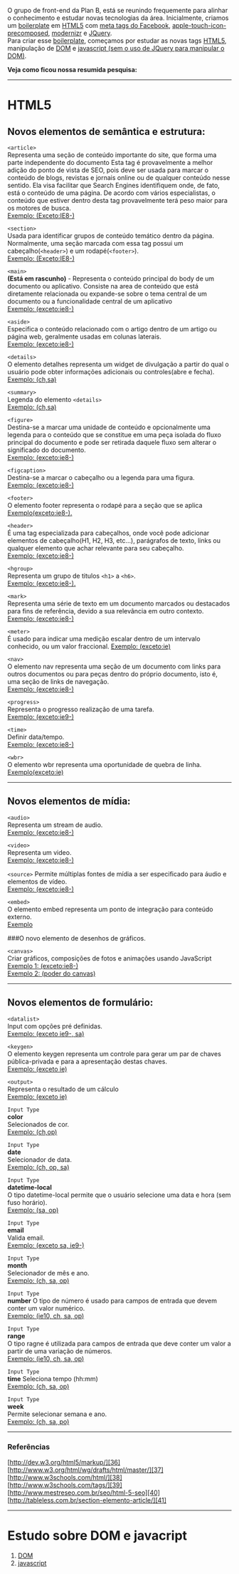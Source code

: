 O grupo de front-end da Plan B, está se reunindo frequemente para alinhar o conhecimento e estudar novas tecnologias da área. Inicialmente, criamos um [boilerplate][boilerplate-planb] em [HTML5][html5] com [meta tags do Facebook][meta-tags-facebook], [apple-touch-icon-precomposed][apple-touch], [modernizr][modernizr] e [JQuery][jquery].   
Para criar esse [boilerplate][boilerplate-planb], começamos por estudar as novas tags [HTML5][html5], manipulação de [DOM][code-dir-dom] e [javascript (sem o uso de JQuery para manipular o DOM)][code-dir-javascript].    

**Veja como ficou nossa resumida pesquisa:**
***

[boilerplate-planb]: https://github.com/PlanBCom/html5-boilerplate
[html5]: http://www.w3c.br/Home/WebHome
[meta-tags-facebook]: https://developers.facebook.com/docs/opengraphprotocol/
[apple-touch]: http://developer.apple.com/library/ios/#documentation/AppleApplications/Reference/SafariWebContent/ConfiguringWebApplications/ConfiguringWebApplications.html
[modernizr]: http://modernizr.com/
[jquery]: http://jquery.com/
[code-dir-dom]: https://github.com/PlanBCom/front-end-estudos/tree/master/dom
[code-dir-javascript]: https://github.com/PlanBCom/front-end-estudos/tree/master/javascript

# HTML5
## Novos elementos de semântica e estrutura:

  
`<article>`   
Representa uma seção de conteúdo importante do site, que forma uma parte independente do documento Esta tag é provavelmente a melhor adição do ponto de vista de SEO, pois deve ser usada para marcar o conteúdo de blogs, revistas e jornais online ou de qualquer conteúdo nesse sentido. Ela visa facilitar que Search Engines identifiquem onde, de fato, está o conteúdo de uma página. De acordo com vários especialistas, o conteúdo que estiver dentro desta tag provavelmente terá peso maior para os motores de busca.  
[Exemplo: (Exceto:IE8-)][1]  
  
`<section>`   
Usada para identificar grupos de conteúdo temático dentro da página. Normalmente, uma seção marcada com essa tag possui um cabeçalho(`<header>`) e um rodapé(`<footer>`).  
[Exemplo: (Exceto:IE8-)][2]

`<main>`  
**(Está em rascunho)** - Representa o conteúdo principal do body de um documento ou aplicativo. Consiste na area de conteúdo que está diretamente relacionada ou expande-se sobre o tema central de um documento ou a funcionalidade central de um aplicativo  
[Exemplo: (exceto:ie8-)][3]

`<aside>`   
Especifica o conteúdo relacionado com o artigo dentro de um artigo ou página web, geralmente usadas em colunas laterais.   
[Exemplo: (exceto:ie8-)][4]  
  
`<details>`   
O elemento detalhes representa um widget de divulgação a partir do qual o usuário pode obter informações adicionais ou controles(abre e fecha).   
[Exemplo: (ch,sa)][5]

`<summary>`   
Legenda do elemento `<details>`  
[Exemplo: (ch,sa)][6]

`<figure>`   
Destina-se a marcar uma unidade de conteúdo e opcionalmente uma legenda para o conteúdo que se constitue em uma peça isolada do fluxo principal do documento e pode ser retirada daquele fluxo sem alterar o significado do documento.   
[Exemplo: (exceto:ie8-)][7]
  
`<figcaption>`   
Destina-se a marcar o cabeçalho ou a legenda para uma figura.  
[Exemplo: (exceto:ie8-)][8]  
  
`<footer>`   
O elemento footer representa o rodapé para a seção que se aplica  
[Exemplo(exceto:ie8-).][9]

`<header>`   
É uma tag especializada para cabeçalhos, onde você pode adicionar elementos de cabeçalho(H1, H2, H3, etc…), parágrafos de texto, links ou qualquer elemento que achar relevante para seu cabeçalho.  
[Exemplo: (exceto:ie8-)][10]

`<hgroup>`   
Representa um grupo de titulos `<h1>` a `<h6>`.   
[Exemplo: (exceto:ie8-).][11]

`<mark>`   
Representa uma série de texto em um documento marcados ou destacados para fins de referência, devido a sua relevância em outro contexto.  
[Exemplo: (exceto:ie8-)][12]

`<meter>`   
É usado para indicar uma medição escalar dentro de um intervalo conhecido, ou um valor fraccional.
[Exemplo: (exceto:ie)][13]

`<nav>`   
O elemento nav representa uma seção de um documento com links para outros documentos ou para peças dentro do próprio documento, isto é, uma seção de links de navegação.   
[Exemplo: (exceto:ie8-)][14]

`<progress>`   
Representa o progresso realização de uma tarefa.   
[Exemplo: (exceto:ie9-)][15]

`<time>`   
Definir data/tempo.   
[Exemplo: (exceto:ie8-)][16]

`<wbr>`	  
O elemento wbr representa uma oportunidade de quebra de linha.  
[Exemplo(exceto:ie)][17]  

***    
## Novos elementos de mídia:

`<audio>`   
Representa um stream de audio.   
[Exemplo: (exceto:ie8-)][18]

`<video>`   
Representa um video.   
[Exemplo: (exceto:ie8-)][19]

`<source>`
Permite múltiplas fontes de mídia a ser especificado para áudio e elementos de vídeo.   
[Exemplo: (exceto:ie8-)][20]

`<embed>`  
O elemento embed representa um ponto de integração para conteúdo externo.  
[Exemplo][21]

###O novo elemento de desenhos de gráficos.

`<canvas>`  
Criar gráficos, composições de fotos e animações usando JavaScript  
[Exemplo 1: (exceto:ie8-)][22]  
[Exemplo 2: (poder do canvas)][23]  

***  
## Novos elementos de formulário:

  
`<datalist>`  
Input com opções pré definidas.  
[Exemplo: (exceto ie9-, sa)][24]

`<keygen>`   
O elemento keygen representa um controle para gerar um par de chaves pública-privada e para a apresentação destas chaves.   
[Exemplo: (exceto ie)][25]

`<output>`   
Representa o resultado de um cálculo   
[Exemplo: (exceto ie)][26]

`Input Type`  
**color**   
Selecionados de cor.   
[Exemplo: (ch,op)][27]

`Input Type`  
**date**  
Selecionador de data.   
[Exemplo: (ch, op, sa)][28]

`Input Type`  
**datetime-local**  
O tipo datetime-local permite que o usuário selecione uma data e hora (sem fuso horário).   
[Exemplo: (sa, op)][29]

`Input Type`  
**email**  
Valida email.  
[Exemplo: (exceto sa, ie9-)][30]

`Input Type`  
**month**  
Selecionador de mês e ano.   
[Exemplo: (ch, sa, op)][31]

`Input Type`  
**number**
O tipo de número é usado para campos de entrada que devem conter um valor numérico.   
[Exemplo: (ie10, ch, sa, op)][32]

`Input Type`  
**range**    
O tipo ragne é utilizada para campos de entrada que deve conter um valor a partir de uma variação de números.   
[Exemplo: (ie10, ch, sa, op)][33]

`Input Type`  
**time**
Seleciona tempo (hh:mm)  
[Exemplo: (ch, sa, op)][34]

`Input Type`  
**week**  
Permite selecionar semana e ano.  
[Exemplo: (ch, sa, po)][35]

***  
### Referências

[http://dev.w3.org/html5/markup/][36]  
[http://www.w3.org/html/wg/drafts/html/master/][37]  
[http://www.w3schools.com/html/][38]  
[http://www.w3schools.com/tags/][39]  
[http://www.mestreseo.com.br/seo/html-5-seo][40]  
[http://tableless.com.br/section-elemento-article/][41]

***
# Estudo sobre DOM e javacript  

1. [DOM][code-dir-dom]  
2. [javascript][code-dir-javascript]

[code-dir-dom]: https://github.com/PlanBCom/front-end-estudos/tree/master/dom
[code-dir-javascript]: https://github.com/PlanBCom/front-end-estudos/tree/master/javascript

[1]: http://www.w3.org/html/wg/drafts/html/master/sections.html#the-article-element
[2]: http://www.w3schools.com/tags/tryit.asp?filename=tryhtml5_section
[3]: http://www.w3.org/html/wg/drafts/html/master/grouping-content.html#the-main-element
[4]: http://www.w3schools.com/tags/tryit.asp?filename=tryhtml5_aside
[5]: http://jsbin.com/egefop/2#html,live
[6]: http://media02.hongkiat.com/html5-details-summary-tags/demo/index.html
[7]: http://www.w3schools.com/tags/tryit.asp?filename=tryhtml5_figure
[8]: http://www.w3schools.com/tags/tryit.asp?filename=tryhtml5_figcaption
[9]: http://www.w3schools.com/tags/tag_footer.asp
[10]: http://www.w3schools.com/tags/tag_header.asp
[11]: http://www.w3schools.com/tags/tag_hgroup.asp
[12]: http://www.w3schools.com/tags/tryit.asp?filename=tryhtml5_mark
[13]: http://www.quackit.com/html_5/tags/html_meter_tag.cfm
[14]: http://www.w3schools.com/tags/tag_nav.asp
[15]: http://www.w3schools.com/tags/tryit.asp?filename=tryhtml5_progress
[16]: http://www.w3schools.com/tags/tag_time.asp
[17]: http://www.w3schools.com/tags/tag_wbr.asp
[18]: http://www.w3schools.com/html/tryit.asp?filename=tryhtml5_audio_all
[19]: http://www.quackit.com/html_5/tags/html_video_tag.cfm
[20]: http://www.w3schools.com/tags/tag_source.asp
[21]: http://www.w3schools.com/tags/tryit.asp?filename=tryhtml5_embed
[22]: http://www.w3schools.com/tags/tryit.asp?filename=tryhtml5_canvas
[23]: http://helloracer.com/webgl/
[24]: http://www.w3schools.com/tags/tryit.asp?filename=tryhtml5_datalist
[25]: http://www.w3schools.com/tags/tryit.asp?filename=tryhtml5_keygen
[26]: http://www.w3schools.com/tags/tryit.asp?filename=tryhtml5_output
[27]: http://www.w3schools.com/html/tryit.asp?filename=tryhtml5_input_type_color
[28]: http://www.w3schools.com/html/tryit.asp?filename=tryhtml5_input_type_date
[29]: http://www.w3schools.com/html/tryit.asp?filename=tryhtml5_input_type_datetime-local
[30]: http://www.w3schools.com/html/tryit.asp?filename=tryhtml5_input_type_email
[31]: http://www.w3schools.com/html/tryit.asp?filename=tryhtml5_input_type_month
[32]: http://www.w3schools.com/html/tryit.asp?filename=tryhtml5_input_type_number
[33]: http://www.w3schools.com/html/tryit.asp?filename=tryhtml5_input_type_range
[34]: http://www.w3schools.com/html/tryit.asp?filename=tryhtml5_input_type_time
[35]: http://www.w3schools.com/html/tryit.asp?filename=tryhtml5_input_type_week
[36]: http://dev.w3.org/html5/markup/
[37]: http://www.w3.org/html/wg/drafts/html/master/
[38]: http://www.w3schools.com/html/
[39]: http://www.w3schools.com/tags/
[40]: http://www.mestreseo.com.br/seo/html-5-seo
[41]: http://tableless.com.br/section-elemento-article/
